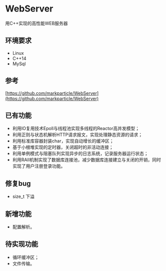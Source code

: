 # WebServer
用C++实现的高性能WEB服务器

## 环境要求
* Linux
* C++14
* MySql

## 参考
[https://github.com/markparticle/WebServer](https://github.com/markparticle/WebServer)
## 已有功能
* 利用IO复用技术Epoll与线程池实现多线程的Reactor高并发模型；
* 利用正则与状态机解析HTTP请求报文，实现处理静态资源的请求；
* 利用标准库容器封装char，实现自动增长的缓冲区；
* 基于小根堆实现的定时器，关闭超时的非活动连接；
* 利用单例模式与阻塞队列实现异步的日志系统，记录服务器运行状态；
* 利用RAII机制实现了数据库连接池，减少数据库连接建立与关闭的开销，同时实现了用户注册登录功能。

## 修复bug
* size_t 下溢

## 新增功能
* 配置解析。

## 待实现功能
* 循环缓冲区；
* 文件传输。
